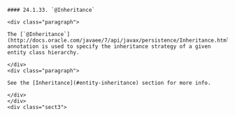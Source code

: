     #### 24.1.33. `@Inheritance`

    <div class="paragraph">

    The [`@Inheritance`](http://docs.oracle.com/javaee/7/api/javax/persistence/Inheritance.html) annotation is used to specify the inheritance strategy of a given entity class hierarchy.

    </div>
    <div class="paragraph">

    See the [Inheritance](#entity-inheritance) section for more info.

    </div>
    </div>
    <div class="sect3">